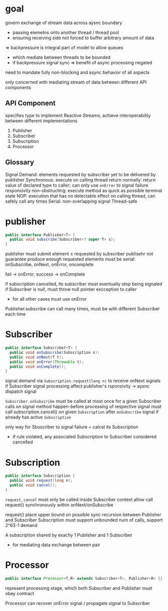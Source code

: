 # goal
govern exchange of stream data across aysnc boundary
- passing elemetns onto another thread / thread pool 
- ensuring receiving side not forced to buffer arbitrary amount of data

=> backpressure is integral part of model to allow queues
  - which mediate between threads to be bounded
  - if backpressure signal sync => benefit of async processing negated

need to mandate fully non-blocking and async behavior of all aspects

only concerned with mediating stream of data between different API components

## API Component
specifies type to implement Reactive Streams, achieve interoperability between different implementations

1. Publisher
2. Subscriber
3. Subscription
4. Processor

## Glossary
Signal
Demand: elements requested by subscriber yet to be delivered by publisher
Synchronous: execute on calling thread
return normally: return value of declared type to caller; can only use `onError` to signal failure
responsivity
non-obstructing: execute method as quick as possible
terminal state
NOP: execution that has no detectable effect on calling thread, can safely call any times
Serial: non-overlapping signal
Thread-safe


# publisher
```java
public interface Publisher<T> {
  public void subscribe(Subscriber<? super T> s);
}
```

publisher must submit element ≤ requested by subscriber
publisehr not guarantee produce enough requested elements
must be serial: onSubscribe, onNext, onError, oncomplete

fail -> onError; success -> onComplete

if subscription cancelled, its subscriber must eventually stop being signaled
if Subscriber is null, must throw null pointer excception to caller
- for all other cases must use onError

Publisher.subscribe can call many times, must be with different Subscriber each time

# Subscriber
```java
public interface Subscriber<T> {
  public void onSubscribe(Subscription s);
  public void onNext(T t);
  public void onError(Throwable t);
  public void onComplete();
}
```

signal demand via `Subscription.request(long n)` to receive onNext signals
if Subscriber signal processing affect publisher's rsponsivity -> aysnc dispatch signal

`Subscriber.onSubscribe` must be called at most once for a given Subscriber
calls on signal method happen-before processing of respective signal
must call subscription.cancel() on given `Subscription` after `onSubscribe` signal if already has active `Subscription`

only way for Sbuscriber to signal failure = calcel its Subscription
- if rule violated, any associated Subscription to Subscriber considered cancelled

# Subscription
```java
public interface Subscription {
  public void request(long n);
  public void cancel();
}
```
`request`, `cancel` must only be called inside Subscriber context
allow call request() synchronously within onNext/onSubscribe

request() place upper bound on possible sync recursion between Publisher and Subscriber
Subscription must support unbounded num of calls, support 2^63-1 demand

A subscription shared by exactly 1 Publisher and 1 Subscriber
- for mediating data exchange between pair


# Processor
```java
public interface Processor<T,R> extends Subscriber<T>, Publisher<R> {}
```
represent processing stage, which both Subscriber and Publisher must obey contract

Processor can recover onError signal / propagate signal to Subscriber


























